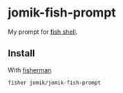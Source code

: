 # jomik-fish-prompt

My prompt for [fish shell].

## Install

With [fisherman]

```
fisher jomik/jomik-fish-prompt
```

[fish shell]: http://fishshell.com/
[fisherman]: https://github.com/fisherman/fisherman
